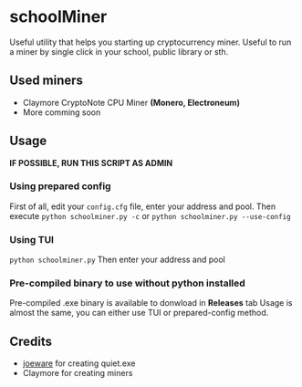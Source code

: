 # schoolMiner
Useful utility that helps you starting up cryptocurrency miner. Useful to run a miner by single click in your school, public library or sth.

## Used miners
* Claymore CryptoNote CPU Miner **(Monero, Electroneum)**
* More comming soon

## Usage
**IF POSSIBLE, RUN THIS SCRIPT AS ADMIN**
### Using prepared config
First of all, edit your ```config.cfg``` file, enter your address and pool. Then execute
```python schoolminer.py -c``` or ```python schoolminer.py --use-config```

### Using **TUI**
```python schoolminer.py```
Then enter your address and pool

### Pre-compiled binary to use without python installed
Pre-compiled .exe binary is available to donwload in **Releases** tab
Usage is almost the same, you can either use TUI or prepared-config method.

## Credits
* [joeware](http://www.joeware.net) for creating quiet.exe
* Claymore for creating miners